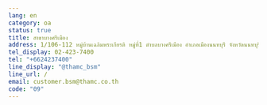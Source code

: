 ```yaml
---
lang: en
category: oa
status: true
title: สาขาบางศรีเมือง
address: 1/106-112 หมู่บ้านเฉลิมพระเกียรติ หมู่ที่1 ตำบลบางศรีเมือง อำเภอเมืองนนทบุรี จังหวัดนนทบุรี 1000
tel_display: 02-423-7400
tel: "+6624237400"
line_display: "@thamc_bsm"
line_url: /
email: customer.bsm@thamc.co.th
code: "09"
---
```

